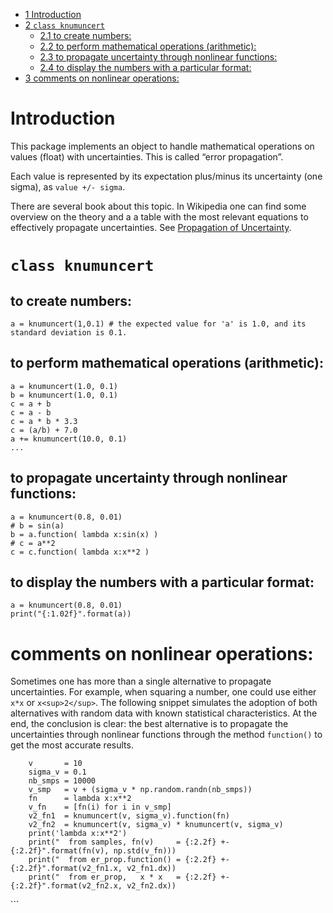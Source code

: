 -   [<span class="toc-section-number">1</span>
    Introduction](#introduction)
-   [<span class="toc-section-number">2</span>
    `class knumuncert`](#class-knumuncert)
    -   [<span class="toc-section-number">2.1</span> to create
        numbers:](#to-create-numbers)
    -   [<span class="toc-section-number">2.2</span> to perform
        mathematical operations
        (arithmetic):](#to-perform-mathematical-operations-arithmetic)
    -   [<span class="toc-section-number">2.3</span> to propagate
        uncertainty through nonlinear
        functions:](#to-propagate-uncertainty-through-nonlinear-functions)
    -   [<span class="toc-section-number">2.4</span> to display the
        numbers with a particular
        format:](#to-display-the-numbers-with-a-particular-format)
-   [<span class="toc-section-number">3</span> comments on nonlinear
    operations:](#comments-on-nonlinear-operations)

# Introduction

This package implements an object to handle mathematical operations on
values (float) with uncertainties. This is called “error propagation”.

Each value is represented by its expectation plus/minus its uncertainty
(one sigma), as `value +/- sigma`.

There are several book about this topic. In Wikipedia one can find some
overview on the theory and a a table with the most relevant equations to
effectively propagate uncertainties. See [Propagation of
Uncertainty](https://en.wikipedia.org/wiki/Propagation_of_uncertainty).

# `class knumuncert`

## to create numbers:

    a = knumuncert(1,0.1) # the expected value for 'a' is 1.0, and its standard deviation is 0.1.

## to perform mathematical operations (arithmetic):

    a = knumuncert(1.0, 0.1)
    b = knumuncert(1.0, 0.1)
    c = a + b
    c = a - b
    c = a * b * 3.3
    c = (a/b) + 7.0
    a += knumuncert(10.0, 0.1)
    ...

## to propagate uncertainty through nonlinear functions:

    a = knumuncert(0.8, 0.01)
    # b = sin(a)
    b = a.function( lambda x:sin(x) )
    # c = a**2
    c = c.function( lambda x:x**2 )

## to display the numbers with a particular format:

    a = knumuncert(0.8, 0.01)
    print("{:1.02f}".format(a))

# comments on nonlinear operations:

Sometimes one has more than a single alternative to propagate
uncertainties. For example, when squaring a number, one could use either
`x*x` or `x<sup>2</sup>`. The following snippet simulates the adoption
of both alternatives with random data with known statistical
characteristics. At the end, the conclusion is clear: the best
alternative is to propagate the uncertainties through nonlinear
functions through the method `function()` to get the most accurate
results.

        v       = 10
        sigma_v = 0.1
        nb_smps = 10000
        v_smp   = v + (sigma_v * np.random.randn(nb_smps))
        fn      = lambda x:x**2
        v_fn    = [fn(i) for i in v_smp]
        v2_fn1  = knumuncert(v, sigma_v).function(fn)
        v2_fn2  = knumuncert(v, sigma_v) * knumuncert(v, sigma_v)
        print('lambda x:x**2')
        print("  from samples, fn(v)     = {:2.2f} +- {:2.2f}".format(fn(v), np.std(v_fn)))
        print("  from er_prop.function() = {:2.2f} +- {:2.2f}".format(v2_fn1.x, v2_fn1.dx))
        print("  from er_prop,   x * x   = {:2.2f} +- {:2.2f}".format(v2_fn2.x, v2_fn2.dx))

\`\`\`
